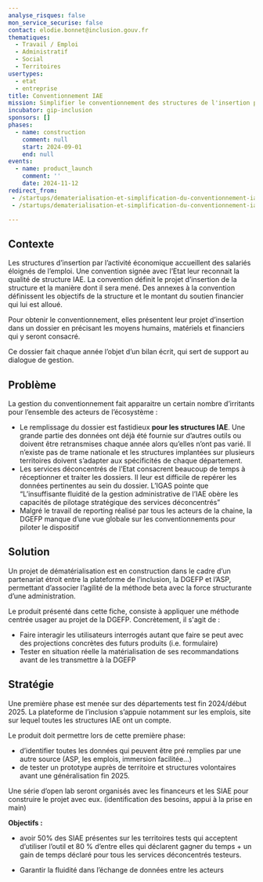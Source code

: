 ```yaml
---
analyse_risques: false
mon_service_securise: false
contact: elodie.bonnet@inclusion.gouv.fr
thematiques:
  - Travail / Emploi
  - Administratif
  - Social
  - Territoires
usertypes:
  - etat
  - entreprise
title: Conventionnement IAE
mission: Simplifier le conventionnement des structures de l'insertion par l'activité économique
incubator: gip-inclusion
sponsors: []
phases:
  - name: construction
    comment: null
    start: 2024-09-01
    end: null
events:
  - name: product_launch
    comment: ''
    date: 2024-11-12
redirect_from:
 - /startups/dematerialisation-et-simplification-du-conventionnement-iae
 - /startups/dematerialisation-et-simplification-du-conventionnement-iae.html

---
```

## Contexte

Les structures d’insertion par l’activité économique accueillent des salariés éloignés de l’emploi.  Une convention signée avec l’Etat leur reconnait la qualité de structure IAE. La convention définit le projet d’insertion de la structure et la manière dont il sera mené. Des annexes à la convention définissent les objectifs de la structure et le montant du soutien financier qui lui est alloué.

Pour obtenir le conventionnement, elles présentent leur projet d’insertion dans un dossier en précisant les moyens humains, matériels et financiers qui y seront consacré.

Ce dossier fait chaque année l’objet d’un bilan écrit, qui sert de support au dialogue de gestion.

## Problème

La gestion du conventionnement fait apparaitre un certain nombre d’irritants pour l’ensemble des acteurs de l’écosystème : 

- Le remplissage du dossier est fastidieux **pour les structures IAE**. Une grande partie des données ont déjà été fournie sur d’autres outils ou doivent être retransmises chaque année alors qu’elles n’ont pas varié. Il n’existe pas de trame nationale et les structures implantées sur plusieurs territoires doivent s’adapter aux spécificités de chaque département.
- Les services déconcentrés de l’Etat consacrent beaucoup de temps à réceptionner et traiter les dossiers. Il leur est difficile de repérer les données pertinentes au sein du dossier. L’IGAS pointe que “L’insuffisante fluidité de la gestion administrative de l’IAE obère les capacités de pilotage stratégique des services déconcentrés”
- Malgré le travail de reporting réalisé par tous les acteurs de la chaine, la DGEFP manque d’une vue globale sur les conventionnements pour piloter le dispositif
## Solution

Un projet de dématérialisation est en construction dans le cadre d’un partenariat étroit entre la plateforme de l’inclusion, la DGEFP et l’ASP, permettant d’associer l’agilité de la méthode beta avec la force structurante d’une administration.

Le produit présenté dans cette fiche, consiste à appliquer une méthode centrée usager au projet de la DGEFP. Concrètement, il s'agit de : 

- Faire interagir les utilisateurs interrogés autant que faire se peut avec des projections concrètes des futurs produits (i.e. formulaire)
- Tester en situation réelle la matérialisation de ses recommandations avant de les transmettre à la DGEFP



## Stratégie
Une première phase est menée sur des départements test fin 2024/début 2025. La plateforme de l’inclusion s’appuie notamment sur les emplois, site sur lequel toutes les structures IAE ont un compte.

Le produit doit permettre lors de cette première phase:

- d’identifier toutes les données qui peuvent être pré remplies par une autre source (ASP, les emplois, immersion facilitée…)
- de tester un prototype auprès de territoire et structures volontaires avant une généralisation fin 2025.

Une série d’open lab seront organisés avec les financeurs et les SIAE pour construire le projet avec eux. (identification des besoins, appui à la prise en main)


**Objectifs :**
- avoir 50% des SIAE présentes sur les territoires tests qui acceptent d’utiliser l’outil  et 80 % d’entre elles qui déclarent gagner du temps + un gain de temps déclaré pour tous les services déconcentrés testeurs.

- Garantir la fluidité dans l’échange de données entre les acteurs
